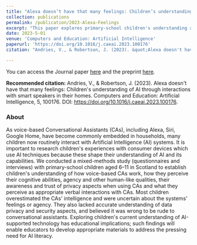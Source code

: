 ```yaml
---
title: "Alexa doesn’t have that many feelings: Children’s understanding of AI through interactions with smart speakers in their homes."
collection: publications
permalink: /publication/2023-Alexa-Feelings
excerpt: "This paper explores primary-school children's understanding and perceptions of voice-based Conversational Assistants (CAs), revealing overestimations of the CAs' intelligence, uncertainties about their agency, and gaps in knowledge about data privacy, with implications for developing AI literacy educational materials."
date: 2023-5-01
venue: 'Computers and Education: Artificial Intelligence'
paperurl: 'https://doi.org/10.1016/j.caeai.2023.100176'
citation: "Andries, V., & Robertson, J. (2023). &quot;Alexa doesn't have that many feelings: Children's understanding of AI through interactions with smart speakers in their homes.&quot; <i>Computers and Education: Artificial Intelligence</i>, 5, 100176."

---
```

You can access the Journal paper [here](https://doi.org/10.1016/j.caeai.2023.100176) and the preprint [here](https://arxiv.org/abs/2305.05597).

**Recommended citation:** Andries, V., & Robertson, J. (2023). Alexa doesn't have that many feelings: Children's understanding of AI through interactions with smart speakers in their homes. Computers and Education: Artificial Intelligence, 5, 100176. DOI: https://doi.org/10.1016/j.caeai.2023.100176.

### About
As voice-based Conversational Assistants (CAs), including Alexa, Siri, Google Home, have become commonly embedded in households, many children now routinely interact with Artificial Intelligence (AI) systems. It is important to research children's experiences with consumer devices which use AI techniques because these shape their understanding of AI and its capabilities. We conducted a mixed-methods study (questionnaires and interviews) with primary-school children aged 6–11 in Scotland to establish children's understanding of how voice-based CAs work, how they perceive their cognitive abilities, agency and other human-like qualities, their awareness and trust of privacy aspects when using CAs and what they perceive as appropriate verbal interactions with CAs. Most children overestimated the CAs' intelligence and were uncertain about the systems' feelings or agency. They also lacked accurate understanding of data privacy and security aspects, and believed it was wrong to be rude to conversational assistants. Exploring children's current understanding of AI-supported technology has educational implications; such findings will enable educators to develop appropriate materials to address the pressing need for AI literacy.